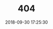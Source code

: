 ---
title: 404
date: 2018-09-30 17:25:30
type: "404"
layout: "404"
description: "站长有点懒,好像还没有写喔:("
---